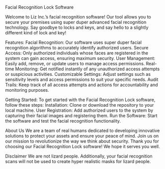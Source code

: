 Facial Recognition Lock Software

Welcome to Liz Inc.’s facial recognition software! Our tool allows you to secure your premises using super duper advanced facial recognition technology. Say goodbye to locks and keys, and say hello to a slightly different kind of lock and key!

Features:
  Facial Recognition: Our software uses super duper facial recognition algorithms to accurately identify authorized users.
  Secure Access: Only authorized individuals whose faces are registered in the system can gain access, ensuring maximum security.
  User Management: Easily add, remove, or update users to manage access permissions.
  Real-time Monitoring: Get notified instantly of any unauthorized access attempts or suspicious activities.
  Customizable Settings: Adjust settings such as sensitivity levels and access permissions to suit your specific needs.
  Audit Trails: Keep track of all access attempts and actions for accountability and monitoring purposes.


Getting Started:
To get started with the Facial Recognition Lock software, follow these steps:
Installation: Clone or download the repository to your local machine.
User Registration: Add authorized users to the system by capturing their facial images and registering them.
Run the Software: Start the software and test the facial recognition functionality.

About Us
We are a team of real humans dedicated to developing innovative solutions to protect your assets and ensure your peace of mind. Join us on our mission to revolutionize the way we think about security.
Thank you for choosing our Facial Recognition Lock software! We hope it serves you well.

Disclaimer
We are not lizard people. Additionally, your facial recognition scans will not be used to create hyper realistic masks for lizard people.
